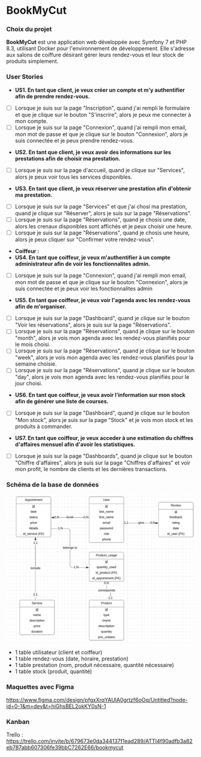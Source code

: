 # BookMyCut

### Choix du projet
**BookMyCut** est une application web développée avec Symfony 7 et PHP 8.3, utilisant Docker pour l'environnement de développement. Elle s'adresse aux salons de coiffure désirant gérer leurs rendez-vous et leur stock de produits simplement. 

### User Stories  
- **US1. En tant que client, je veux créer un compte et m'y authentifier afin de prendre rendez-vous.**
- [ ] Lorsque je suis sur la page "Inscription", quand j'ai rempli le formulaire et que je clique sur le bouton "S'inscrire", alors je peux me connecter à mon compte. 
- [ ] Lorsque je suis sur la page "Connexion", quand j'ai rempli mon email, mon mot de passe et que je clique sur le bouton "Connexion", alors je suis connectée et je peux prendre rendez-vous.
- **US2. En tant que client, je veux avoir des informations sur les prestations afin de choisir ma prestation.**
- [ ] Lorsque je suis sur la page d'accueil, quand je clique sur "Services", alors je peux voir tous les services disponibles. 
- **US3. En tant que client, je veux réserver une prestation afin d'obtenir ma prestation.**
- [ ] Lorsque je suis sur la page "Services" et que j'ai chosi ma prestation, quand je clique sur "Réserver", alors je suis sur la page "Réservations".
- [ ] Lorsque je suis sur la page "Réservations", quand je chosis une date, alors les crenaux disponibles sont affichés et je peux choisir une heure. 
- [ ] Lorsque je suis sur la page "Réservations", quand je chosis une heure, alors je peux cliquer sur "Confirmer votre rendez-vous". 
- **Coiffeur :**
- **US4. En tant que coiffeur, je veux m'authentifier à un compte administrateur afin de voir les fonctionnalites admin.**
- [ ] Lorsque je suis sur la page "Connexion", quand j'ai rempli mon email, mon mot de passe et que je clique sur le bouton "Connexion", alors je suis connectée et je peux voir les fonctionnalites admin
- **US5. En tant que coiffeur, je veux voir l'agenda avec les rendez-vous afin de m'organiser.**
- [ ] Lorsque je suis sur la page "Dashboard", quand je clique sur le bouton "Voir les réservations", alors je suis sur la page "Réservations".
- [ ] Lorsque je suis sur la page "Réservations", quand je clique sur le bouton "month", alors je vois mon agenda avec les rendez-vous planifiés pour le mois choisi.
- [ ] Lorsque je suis sur la page "Réservations", quand je clique sur le bouton "week", alors je vois mon agenda avec les rendez-vous planifiés pour la semaine choisie.
- [ ] Lorsque je suis sur la page "Réservations", quand je clique sur le bouton "day", alors je vois mon agenda avec les rendez-vous planifiés pour le jour choisi.
- **US6. En tant que coiffeur, je veux avoir l'information sur mon stock afin de générer une liste de courses.**
- [ ] Lorsque je suis sur la page "Dashboard", quand je clique sur le bouton "Mon stock", alors je suis sur la page "Stock" et je vois mon stock et les produits à commander.
- **US7. En tant que coiffeur, je veux acceder à une estimation du chiffres d'affaires mensuel afin d'avoir les statistiques.**
- [ ] Lorsque je suis sur la page "Dashboards", quand je clique sur le bouton "Chiffre d'affaires", alors je suis sur la page "Chiffres d'affaires" et voir mon profit, le nombre de clients et les dernières transactions.


### Schéma de la base de données
![Schéma](schema_bdd.png)
- 1 table utilisateur (client et coiffeur)
- 1 table rendez-vous (date, horaire, prestation)
- 1 table prestation (nom, produit nécessaire, quantité nécessaire)
- 1 table stock (produit, quantité)

### Maquettes avec Figma
https://www.figma.com/design/pfgxXrqYAUlA0grtzf6oOq/Untitled?node-id=0-1&m=dev&t=hiGhsBEL2okKY0sN-1

### Kanban
Trello : https://trello.com/invite/b/679673e0da344137f1ead289/ATTI4f90adfb3a82eb787abb607306fe39bbC7262E66/bookmycut 
